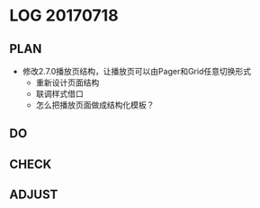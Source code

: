 # LOG 20170718

## PLAN
- 修改2.7.0播放页结构，让播放页可以由Pager和Grid任意切换形式
    - 重新设计页面结构
    - 联调样式借口
    - 怎么把播放页面做成结构化模板？

## DO

## CHECK

## ADJUST
